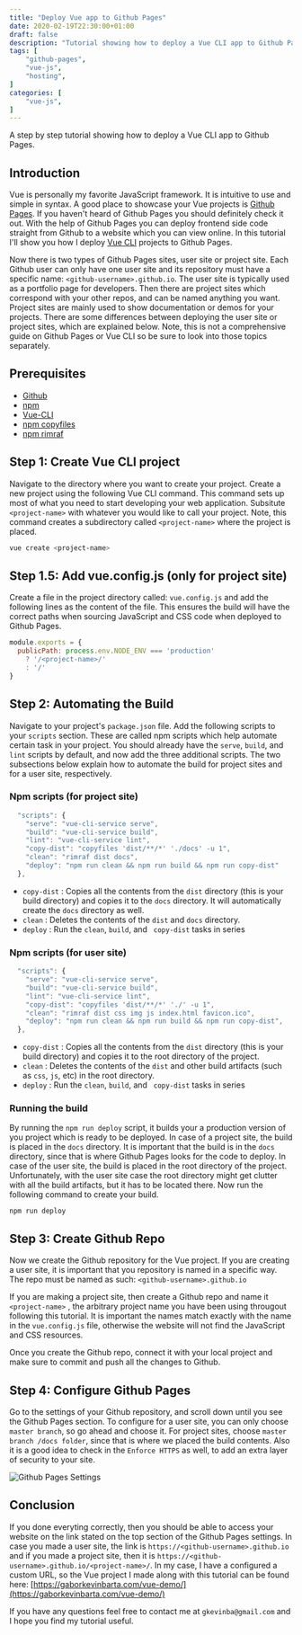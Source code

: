 ```yaml
---
title: "Deploy Vue app to Github Pages"
date: 2020-02-19T22:30:00+01:00
draft: false
description: "Tutorial showing how to deploy a Vue CLI app to Github Pages"
tags: [
    "github-pages",
    "vue-js",
    "hosting",
]
categories: [
    "vue-js",
]
---
```

A step by step tutorial showing how to deploy a Vue CLI app to Github Pages.
<!--more-->

## Introduction

Vue is personally my favorite JavaScript framework. It is intuitive to use and simple in syntax. A good place to showcase your Vue projects is [Github Pages](https://pages.github.com/). If you haven't heard of Github Pages you should definitely check it out. With the help of Github Pages you can deploy frontend side code straight from Github to a website which you can view online. In this tutorial I'll show you how I deploy [Vue CLI](https://cli.vuejs.org/) projects to Github Pages.

Now there is two types of Github Pages sites, user site or project site. Each Github user can only have one user site and its repository must have a specific name: `<github-username>.github.io`. The user site is typically used as a portfolio page for developers. Then there are project sites which correspond with your other repos, and can be named anything you want. Project sites are mainly used to show documentation or demos for your projects. There are some differences between deploying the user site or project sites, which are explained below. Note, this is not a comprehensive guide on Github Pages or Vue CLI so be sure to look into those topics separately.



## Prerequisites

- [Github](https://github.com/)
- [npm](https://www.npmjs.com/get-npm)
- [Vue-CLI](https://cli.vuejs.org/guide/installation.html)
- [npm copyfiles](https://www.npmjs.com/package/copyfiles#install)
- [npm rimraf](https://www.npmjs.com/package/rimraf#cli)



## Step 1: Create Vue CLI project

Navigate to the directory where you want to create your project. Create a new project using the following Vue CLI command. This command sets up most of what you need to start developing your web application. Subsitute `<project-name>` with whatever you would like to call your project. Note, this command creates a subdirectory called `<project-name>` where the project is placed.

```bash
vue create <project-name>
```



## Step 1.5: Add vue.config.js (only for project site)

Create a file in the project directory called: `vue.config.js` and add the following lines as the content of the file. This ensures the build will have the correct paths when sourcing JavaScript and CSS code when deployed to Github Pages.

```javascript
module.exports = {
  publicPath: process.env.NODE_ENV === 'production'
    ? '/<project-name>/'
    : '/'
}
```



## Step 2: Automating the Build

Navigate to your project's `package.json` file. Add the following scripts to your `scripts` section. These are called npm scripts which help automate certain task in your project. You should already have the `serve`, `build`, and `lint` scripts by default, and now add the three additional scripts. The two subsections below explain how to automate the build for project sites and for a user site, respectively.

### Npm scripts (for project site)

```javascript
  "scripts": {
    "serve": "vue-cli-service serve",
    "build": "vue-cli-service build",
    "lint": "vue-cli-service lint",
    "copy-dist": "copyfiles 'dist/**/*' './docs' -u 1",
    "clean": "rimraf dist docs",
    "deploy": "npm run clean && npm run build && npm run copy-dist"
  },
```

- `copy-dist` : Copies all the contents from the `dist` directory (this is your build directory) and copies it to the `docs` directory. It will automatically create the `docs` directory as well.
- `clean` : Deletes the contents of the `dist` and `docs` directory.
- `deploy` : Run the `clean`, `build`, and ` copy-dist` tasks in series

### Npm scripts (for user site)

```javascript
  "scripts": {
    "serve": "vue-cli-service serve",
    "build": "vue-cli-service build",
    "lint": "vue-cli-service lint",
    "copy-dist": "copyfiles 'dist/**/*' './' -u 1",
    "clean": "rimraf dist css img js index.html favicon.ico",
    "deploy": "npm run clean && npm run build && npm run copy-dist",
  },
```

- `copy-dist` : Copies all the contents from the `dist` directory (this is your build directory) and copies it to the root directory of the project.
- `clean` : Deletes the contents of the `dist` and other build artifacts (such as `css`, `js`, etc) in the root directory.
- `deploy` : Run the `clean`, `build`, and ` copy-dist` tasks in series

### Running the build

By running the `npm run deploy` script, it builds your a production version of you project which is ready to be deployed. In case of a project site, the build is placed in the `docs` directory. It is important that the build is in the `docs` directory, since that is where Github Pages looks for the code to deploy. In case of the user site, the build is placed in the root directory of the project. Unfortunately, with the user site case the root directory might get clutter with all the build artifacts, but it has to be located there. Now run the following command to create your build.

```
npm run deploy
```



## Step 3: Create Github Repo

Now we create the Github repository for the Vue project. If you are creating a user site, it is important that you repository is named in a specific way. The repo must be named as such: `<github-username>.github.io`

If you are making a project site, then create a Github repo and name it `<project-name>` , the arbitrary project name you have been using througout following this tutorial. It is important the names match exactly with the name in the `vue.config.js` file, otherwise the website will not find the JavaScript and CSS resources. 

Once you create the Github repo, connect it with your local project and make sure to commit and push all the changes to Github.



## Step 4: Configure Github Pages

Go to the settings of your Github repository, and scroll down until you see the Github Pages section. To configure for a user site, you can only choose `master branch`, so go ahead and choose it. For project sites, choose `master branch /docs folder`, since that is where we placed the build contents. Also it is a good idea to check in the `Enforce HTTPS` as well, to add an extra layer of security to your site.

![Github Pages Settings](../githubpages.png)


## Conclusion

If you done everyting correctly, then you should be able to access your website on the link stated on the top section of the Github Pages settings. In case you made a user site, the link is `https://<github-username>.github.io` and if you made a project site, then it is `https://<github-username>.github.io/<project-name>/`. In my case, I have a configured a custom URL, so the Vue project I made along with this tutorial can be found here: [https://gaborkevinbarta.com/vue-demo/](https://gaborkevinbarta.com/vue-demo/)

If you have any questions feel free to contact me at `gkevinba@gmail.com` and I hope you find my tutorial useful.

